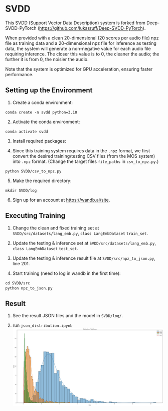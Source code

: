 # SVDD

This SVDD (Support Vector Data Description) system is forked from Deep-SVDD-PyTorch (https://github.com/lukasruff/Deep-SVDD-PyTorch).

When provided with a clean 20-dimensional (20 scores per audio file) npz file as training data and a 20-dimensional npz file for inference as testing data, the system will generate a non-negative value for each audio file requiring inference. The closer this value is to 0, the cleaner the audio; the further it is from 0, the noisier the audio.

Note that the system is optimized for GPU acceleration, ensuring faster performance.

## Setting up the Environment

1. Create a conda environment:

```
conda create -n svdd python=3.10
```

2. Activate the conda environment:

```
conda activate svdd
```

3. Install required packages:

4. Since this training system requires data in the `.npz` format, we first convert the desired training/testing CSV files (from the MOS system) into `.npz` format. (Change the target files `file_paths` in `csv_to_npz.py`.)

```
python SVDD/csv_to_npz.py
```

5. Make the required directory:

```
mkdir SVDD/log
```

6. Sign up for an account at https://wandb.ai/site.

## Executing Training

1. Change the clean and fixed training set at `SVDD/src/datasets/lang_emb.py`, `class LangEmbDataset` `train_set`.

2. Update the testing & inference set at `SVDD/src/datasets/lang_emb.py`, `class LangEmbDataset` `test_set`.

3. Update the testing & inference result file at `SVDD/src/npz_to_json.py`, line 201.

4. Start training (need to log in wandb in the first time):

```
cd SVDD/src
python npz_to_json.py
```

## Result

1. See the result JSON files and the model in `SVDD/log/`.

2. run `json_distribution.ipynb`
   ![svdd_distribution.png](./svdd_distribution.png)
